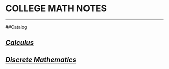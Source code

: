 # COLLEGE MATH NOTES 
---
##Catalog

## [***Calculus***](https://github.com/CZhang666/MATH/blob/master/Calculus/README.md)
## [***Discrete Mathematics***](https://github.com/CZhang666/MATH/blob/master/Discrete%20Mathematics/README.md)
